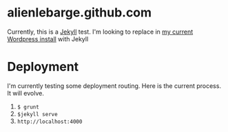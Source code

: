 alienlebarge.github.com
=======================

Currently, this is a [Jekyll](http://jekyllrb.com/) test.
I'm looking to replace in [my current Wordpress install](http://www.alienlebarge.ch/) with Jekyll

# Deployment

I'm currently testing some deployment routing. Here is the current process. It will evolve.

1. `$ grunt`
1. `$jekyll serve`
1. `http://localhost:4000`
